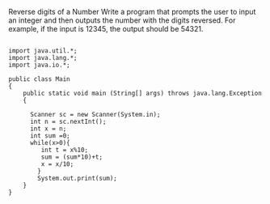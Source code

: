 Reverse digits of a Number
Write a program that prompts the user to input an integer and then outputs the number with the digits reversed. For example, if the input is 12345, the output should be 54321.
```

import java.util.*;
import java.lang.*;
import java.io.*;

public class Main
{
	public static void main (String[] args) throws java.lang.Exception
	{

      Scanner sc = new Scanner(System.in);
      int n = sc.nextInt();
      int x = n;
      int sum =0;
      while(x>0){
         int t = x%10;
         sum = (sum*10)+t;
         x = x/10;
        }
        System.out.print(sum);
	}
}
```